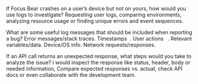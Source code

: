 If Focus Bear crashes on a user’s device but not on yours, how would you use logs to investigate?
Requesting user logs, comparing environments, analyzing resource usage or finding unique errors and event sequences.

What are some useful log messages that should be included when reporting a bug?
Error messages/stack traces.
Timestamps  .
User actions   .
Relevant variables/data.
Device/OS info.
Network requests/responses.

If an API call returns an unexpected response, what steps would you take to analyze the issue?
i would inspect the response like status, header, body or needed information, Compare expected responses vs. actual, check API docs or even collaborate with the development team.
